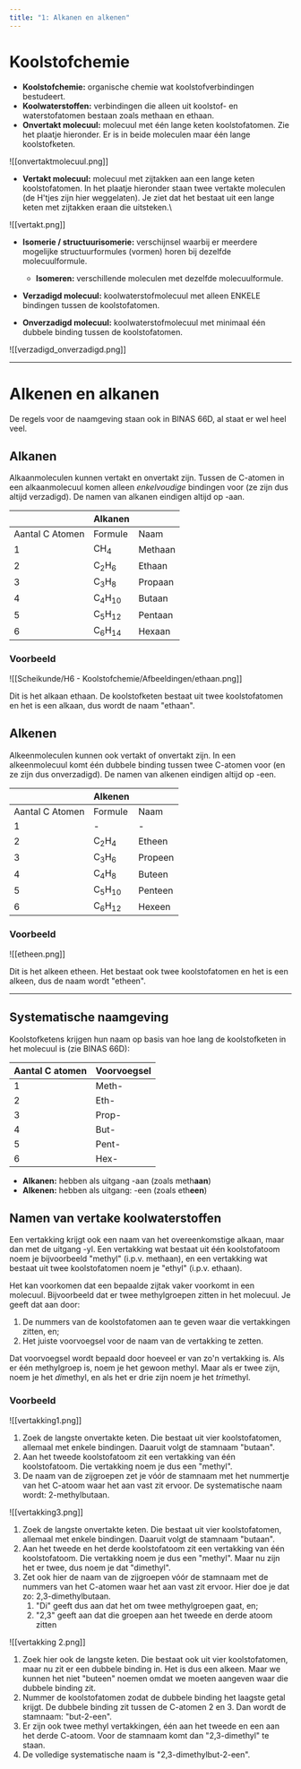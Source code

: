 ```yaml
---
title: "1: Alkanen en alkenen"
---
```

# Koolstofchemie
- **Koolstofchemie:** organische chemie wat koolstofverbindingen bestudeert.
- **Koolwaterstoffen:** verbindingen die alleen uit koolstof- en waterstofatomen bestaan zoals methaan en ethaan.
- **Onvertakt molecuul:** molecuul met één lange keten koolstofatomen. Zie het plaatje hieronder. Er is in beide moleculen maar één lange koolstofketen.
 
![[onvertaktmolecuul.png]]

- **Vertakt molecuul:** molecuul met zijtakken aan een lange keten koolstofatomen. In het plaatje hieronder staan twee vertakte moleculen (de H'tjes zijn hier weggelaten). Je ziet dat het bestaat uit een lange keten met zijtakken eraan die uitsteken.\

![[vertakt.png]]

- **Isomerie / structuurisomerie:** verschijnsel waarbij er meerdere mogelijke structuurformules (vormen) horen bij dezelfde molecuulformule.
	- **Isomeren:** verschillende moleculen met dezelfde molecuulformule.

- **Verzadigd molecuul:** koolwaterstofmolecuul met alleen ENKELE bindingen tussen de koolstofatomen.
- **Onverzadigd molecuul:** koolwaterstofmolecuul met minimaal één dubbele binding tussen de koolstofatomen.

![[verzadigd_onverzadigd.png]]

---
# Alkenen en alkanen
De regels voor de naamgeving staan ook in BINAS 66D, al staat er wel heel veel.
## Alkanen
Alkaanmoleculen kunnen vertakt en onvertakt zijn. Tussen de C-atomen in een alkaanmolecuul komen alleen *enkelvoudige* bindingen voor (ze zijn dus altijd verzadigd).
De namen van alkanen eindigen altijd op -aan.

|                 | Alkanen                     |         |
| --------------- | --------------------------- | ------- |
| Aantal C Atomen | Formule                     | Naam    |
| 1               | CH<sub>4</sub>              | Methaan |
| 2               | C<sub>2</sub>H<sub>6</sub>  | Ethaan  |
| 3               | C<sub>3</sub>H<sub>8</sub>  | Propaan |
| 4               | C<sub>4</sub>H<sub>10</sub> | Butaan  |
| 5               | C<sub>5</sub>H<sub>12</sub> | Pentaan |
| 6               | C<sub>6</sub>H<sub>14</sub> | Hexaan  |
### Voorbeeld

![[Scheikunde/H6 - Koolstofchemie/Afbeeldingen/ethaan.png]]

Dit is het alkaan ethaan. De koolstofketen bestaat uit twee koolstofatomen en het is een alkaan, dus wordt de naam "ethaan".
## Alkenen
Alkeenmoleculen kunnen ook vertakt of onvertakt zijn. In een alkeenmolecuul komt één dubbele binding tussen twee C-atomen voor (en ze zijn dus onverzadigd).
De namen van alkenen eindigen altijd op -een.

|                 | Alkenen                     |         |
| --------------- | --------------------------- | ------- |
| Aantal C Atomen | Formule                     | Naam    |
| 1               | -                           | -       |
| 2               | C<sub>2</sub>H<sub>4</sub>  | Etheen  |
| 3               | C<sub>3</sub>H<sub>6</sub>  | Propeen |
| 4               | C<sub>4</sub>H<sub>8</sub>  | Buteen  |
| 5               | C<sub>5</sub>H<sub>10</sub> | Penteen |
| 6               | C<sub>6</sub>H<sub>12</sub> | Hexeen  |
### Voorbeeld

![[etheen.png]]

Dit is het alkeen etheen. Het bestaat ook twee koolstofatomen en het is een alkeen, dus de naam wordt "etheen".

---
## Systematische naamgeving
Koolstofketens krijgen hun naam op basis van hoe lang de koolstofketen in het molecuul is (zie BINAS 66D):

| Aantal C atomen | Voorvoegsel |
| --------------- | ----------- |
| 1               | Meth-       |
| 2               | Eth-        |
| 3               | Prop-       |
| 4               | But-        |
| 5               | Pent-       |
| 6               | Hex-        |
- **Alkanen:** hebben als uitgang -aan (zoals meth**aan**)
- **Alkenen:** hebben als uitgang: -een (zoals eth**een**)
## Namen van vertake koolwaterstoffen
Een vertakking krijgt ook een naam van het overeenkomstige alkaan, maar dan met de uitgang -yl. Een vertakking wat bestaat uit één koolstofatoom noem je bijvoorbeeld "methyl" (i.p.v. methaan), en een vertakking wat bestaat uit twee koolstofatomen noem je "ethyl" (i.p.v. ethaan).

Het kan voorkomen dat een bepaalde zijtak vaker voorkomt in een molecuul. Bijvoorbeeld dat er twee methylgroepen zitten in het molecuul. Je geeft dat aan door:
1. De nummers van de koolstofatomen aan te geven waar die vertakkingen zitten, en;
2. Het juiste voorvoegsel voor de naam van de vertakking te zetten.

Dat voorvoegsel wordt bepaald door hoeveel er van zo'n vertakking is. Als er één methylgroep is, noem je het gewoon methyl. Maar als er twee zijn, noem je het *di*methyl, en als het er drie zijn noem je het *tri*methyl.
### Voorbeeld

![[vertakking1.png]]

1. Zoek de langste onvertakte keten. Die bestaat uit vier koolstofatomen, allemaal met enkele bindingen. Daaruit volgt de stamnaam "butaan".
2. Aan het tweede koolstofatoom zit een vertakking van één koolstofatoom. Die vertakking noem je dus een "methyl".
3. De naam van de zijgroepen zet je vóór de stamnaam met het nummertje van het C-atoom waar het aan vast zit ervoor. De systematische naam wordt: 2-methylbutaan.

![[vertakking3.png]]
1. Zoek de langste onvertakte keten. Die bestaat uit vier koolstofatomen, allemaal met enkele bindingen. Daaruit volgt de stamnaam "butaan".
2. Aan het tweede en het derde koolstofatoom zit een vertakking van één koolstofatoom. Die vertakking noem je dus een "methyl". Maar nu zijn het er twee, dus noem je dat "dimethyl".
3. Zet ook hier de naam van de zijgroepen vóór de stamnaam met de nummers van het C-atomen waar het aan vast zit ervoor. Hier doe je dat zo: 2,3-dimethylbutaan.
	1. "Di" geeft dus aan dat het om twee methylgroepen gaat, en;
	2. "2,3" geeft aan dat die groepen aan het tweede en derde atoom zitten

![[vertakking 2.png]]
1. Zoek hier ook de langste keten. Die bestaat ook uit vier koolstofatomen, maar nu zit er een dubbele binding in. Het is dus een alkeen. Maar we kunnen het niet "buteen" noemen omdat we moeten aangeven waar die dubbele binding zit.
2. Nummer de koolstofatomen zodat de dubbele binding het laagste getal krijgt. De dubbele binding zit tussen de C-atomen 2 en 3. Dan wordt de stamnaam: "but-2-een".
3. Er zijn ook twee methyl vertakkingen, één aan het tweede en een aan het derde C-atoom. Voor de stamnaam komt dan "2,3-dimethyl" te staan.
4. De volledige systematische naam is "2,3-dimethylbut-2-een".